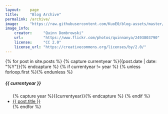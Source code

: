 ```yaml
---
layout:    page
title:     "Blog Archive"
permalink: /archive/
image:     "https://raw.githubusercontent.com/KuoE0/blog-assets/master/feature-photos/archive.jpg"
image_info:
    creator:     "Quinn Dombrowski"
    url:         "https://www.flickr.com/photos/quinnanya/2493803790"
    license:     "CC 2.0"
    license_url: "https://creativecommons.org/licenses/by/2.0/"
---
```

<div class="page-content wc-container">
  {% for post in site.posts %}
  	{% capture currentyear %}{{post.date | date: "%Y"}}{% endcapture %}
  	{% if currentyear != year %}
    	{% unless forloop.first %}</ul>{% endunless %}
    		<h5>{{ currentyear }}</h5>
    		<ul class="posts">
    		{% capture year %}{{currentyear}}{% endcapture %} 
  		{% endif %}
    <li><a href="{{ post.url | prepend: site.baseurl }}">{{ post.title }}</a></li>
{% endfor %}
</div>
